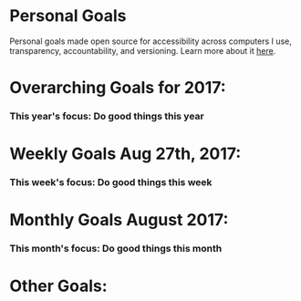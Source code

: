 
  Personal Goals
  ==============
  Personal goals made open source for accessibility across computers I use, transparency, accountability, and versioning. Learn more about it [here](http://una.im/personal-goals-guide).

  # Overarching Goals for 2017:
  ### This year's focus: Do good things this year

  
   
  
  
  
  # Weekly Goals Aug 27th, 2017:
  ### This week's focus: Do good things this week


   
  
  
  # Monthly Goals August 2017:
  ### This month's focus: Do good things this month


   
  
  
  # Other Goals:

   
  
  